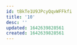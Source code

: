 ```yaml
---
id: tBkTe1U9JPcyQqvWFFkfi
title: '10'
desc: ''
updated: 1642639828561
created: 1642639828561
---
```


